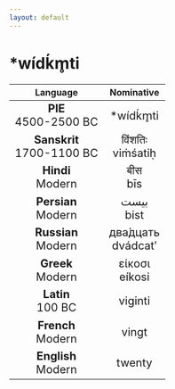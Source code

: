 ```yaml
---
layout: default
---
```

<!---
Text can be **bold**, _italic_, or ~~strikethrough~~.

[Link to another page](./another-page.html)

There should be whitespace between paragraphs.

There should be whitespace between paragraphs. We recommend including a README, or a file with information about your project.
-->

# \*wídḱm̥ti

<style>
td {
  font-size: 20px
}
</style>

| Language | Nominative |
|:-:|:-:|
| **PIE**<br>4500-2500 BC | \*wídḱm̥ti |
| **Sanskrit**<br>1700-1100 BC  | विंशतिः<br>viṁśatiḥ |
| **Hindi**<br>Modern | बीस<br>bīs |
| **Persian**<br>Modern | بیست<br>bist |
| **Russian**<br>Modern | два́дцать<br>dvádcatʹ |
| **Greek**<br>Modern | είκοσι<br>eíkosi |
| **Latin**<br>100 BC | viginti |
| **French**<br>Modern | vingt |
| **English**<br>Modern | twenty |
